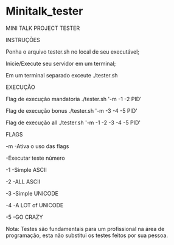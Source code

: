 # Minitalk_tester
MINI TALK PROJECT TESTER

INSTRUÇÕES

Ponha o arquivo tester.sh no local de seu executável;

Inicie/Execute seu servidor em um terminal;

Em um terminal separado exceute ./tester.sh <PID>

EXECUÇÃO

Flag de execução mandatoria ./tester.sh '-m -1 -2 PID'

Flag de execução bonus ./tester.sh '-m -3 -4 -5 PID'

Flag de execução all ./tester.sh '-m -1 -2 -3 -4 -5 PID'

 FLAGS

-m -Ativa o uso das flags

-Executar teste número

-1 -Simple ASCII

-2 -ALL ASCII

-3 -Simple UNICODE

-4 -A LOT of UNICODE

-5 -GO CRAZY

Nota: Testes são fundamentais para um profissional na área de programação, esta não substitui os testes feitos por sua pessoa.
